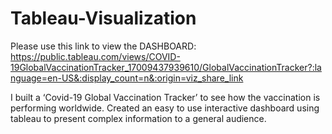 # Tableau-Visualization
Please use this link to view the DASHBOARD: https://public.tableau.com/views/COVID-19GlobalVaccinationTracker_17009437939610/GlobalVaccinationTracker?:language=en-US&:display_count=n&:origin=viz_share_link

I built a ‘Covid-19 Global Vaccination Tracker’ to see how the vaccination is performing worldwide. Created an easy to use interactive dashboard using tableau to present complex information to a general audience.
